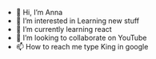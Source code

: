 - 👋 Hi, I’m Anna
- 👀 I’m interested in Learning new stuff
- 🌱 I’m currently learning react
- 💞️ I’m looking to collaborate on YouTube
- 📫 How to reach me type King in google
